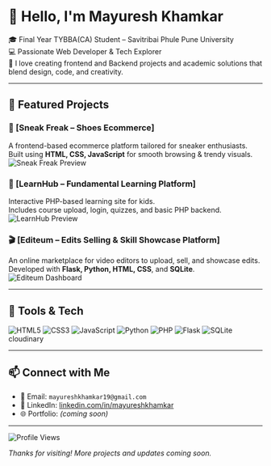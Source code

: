 # 👋 Hello, I'm Mayuresh Khamkar

🎓 Final Year TYBBA(CA) Student – Savitribai Phule Pune University  
💻 Passionate Web Developer & Tech Explorer  
🚀 I love creating frontend and Backend projects and academic solutions that blend design, code, and creativity.

---

## 💼 Featured Projects

### 👟 [Sneak Freak – Shoes Ecommerce]
A frontend-based ecommerce platform tailored for sneaker enthusiasts.  
Built using **HTML, CSS, JavaScript** for smooth browsing & trendy visuals.
![Sneak Freak Preview](assets/sneakfreak_banner.gif)

### 📘 [LearnHub – Fundamental Learning Platform]
Interactive PHP-based learning site for kids.  
Includes course upload, login, quizzes, and basic PHP backend.
![LearnHub Preview](assets/learnhub_screenshot.png)

### 🎬 [Editeum – Edits Selling & Skill Showcase Platform]
An online marketplace for video editors to upload, sell, and showcase edits.  
Developed with **Flask, Python, HTML, CSS**, and **SQLite**.
![Editeum Dashboard](assets/editeum_preview.png)

---
## 🧰 Tools & Tech

![HTML5](https://img.shields.io/badge/-HTML5-E34F26?logo=html5&logoColor=white)
![CSS3](https://img.shields.io/badge/-CSS3-1572B6?logo=css3)
![JavaScript](https://img.shields.io/badge/-JavaScript-F7DF1E?logo=javascript&logoColor=black)
![Python](https://img.shields.io/badge/-Python-3776AB?logo=python&logoColor=white)
![PHP](https://img.shields.io/badge/-PHP-777BB4?logo=php&logoColor=white)
![Flask](https://img.shields.io/badge/-Flask-000000?logo=flask)
![SQLite](https://img.shields.io/badge/-SQLite-003B57?logo=sqlite)
cloudinary

---

## 📫 Connect with Me

- 📧 Email: `mayureshkhamkar19@gmail.com`
- 🔗 LinkedIn: [linkedin.com/in/mayureshkhamkar](www.linkedin.com/in/mayuresh-khamkar)
- 🌐 Portfolio: *(coming soon)*

---

![Profile Views](https://komarev.com/ghpvc/?username=MayureshKhamkar&style=flat-square&color=blue)

*Thanks for visiting! More projects and updates coming soon.*
